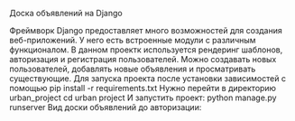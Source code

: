 Доска объявлений на Django

Фреймворк Django предоставляет много возможностей для создания веб-приложений. У него есть встроенные модули с различным функционалом. В данном проектк используется рендеринг шаблонов, авторизация и регистрация пользователей.
Можно создавать новых пользователей, добавлять новые объявления и просматривать существующие.
Для запуска проекта после установки зависимостей с помощью
pip install -r requirements.txt
Нужно перейти в директорию urban_project
cd urban project
И запустить проект:
python manage.py runserver
Вид доски объявлений до авторизации: